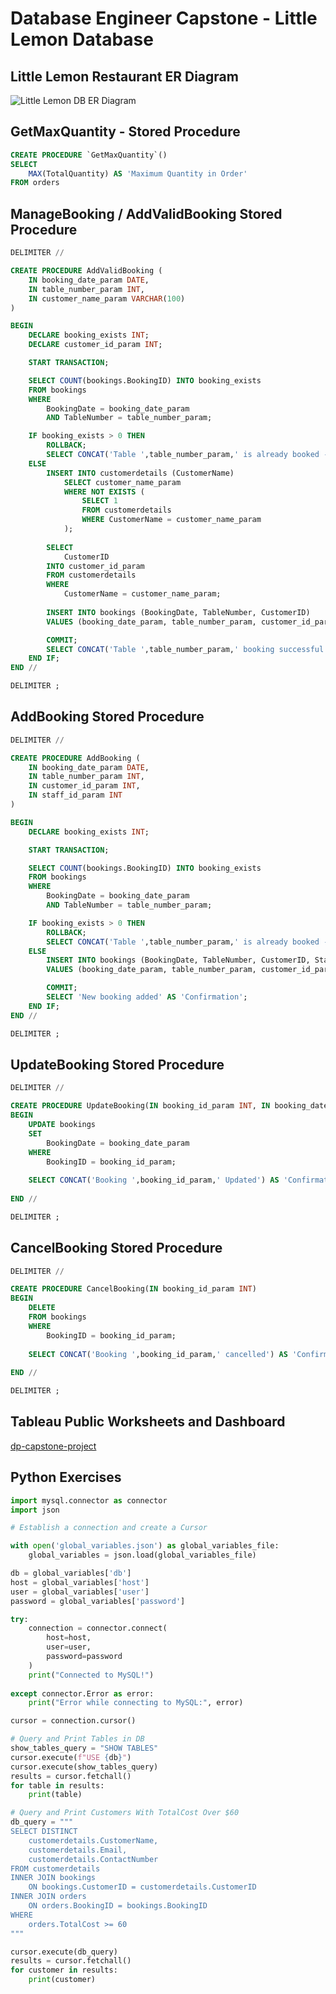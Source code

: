 # Database Engineer Capstone - Little Lemon Database

## Little Lemon Restaurant ER Diagram
![Little Lemon DB ER Diagram](https://github.com/josephnallen1986/db-capstone-project/blob/main/Project%20Files/00.%20ER%20Diagram%20(LittleLemonDM).png?raw=true)


## GetMaxQuantity - Stored Procedure

```sql
CREATE PROCEDURE `GetMaxQuantity`()
SELECT 
    MAX(TotalQuantity) AS 'Maximum Quantity in Order' 
FROM orders
```
## ManageBooking / AddValidBooking Stored Procedure
```sql
DELIMITER //

CREATE PROCEDURE AddValidBooking (
    IN booking_date_param DATE,
    IN table_number_param INT,
    IN customer_name_param VARCHAR(100) 
)

BEGIN
    DECLARE booking_exists INT;
    DECLARE customer_id_param INT;

    START TRANSACTION;

    SELECT COUNT(bookings.BookingID) INTO booking_exists
    FROM bookings
    WHERE
        BookingDate = booking_date_param
        AND TableNumber = table_number_param;

    IF booking_exists > 0 THEN
        ROLLBACK;
        SELECT CONCAT('Table ',table_number_param,' is already booked - booking cancelled') AS status;
    ELSE
        INSERT INTO customerdetails (CustomerName)
            SELECT customer_name_param
            WHERE NOT EXISTS (
                SELECT 1
                FROM customerdetails
                WHERE CustomerName = customer_name_param
            );        
            
        SELECT 
            CustomerID
        INTO customer_id_param
        FROM customerdetails
        WHERE 
            CustomerName = customer_name_param;
            
        INSERT INTO bookings (BookingDate, TableNumber, CustomerID)
        VALUES (booking_date_param, table_number_param, customer_id_param);

        COMMIT;
        SELECT CONCAT('Table ',table_number_param,' booking successful') AS status;        
    END IF;
END //

DELIMITER ;
```
## AddBooking Stored Procedure
```sql
DELIMITER //

CREATE PROCEDURE AddBooking (
    IN booking_date_param DATE,
    IN table_number_param INT,
    IN customer_id_param INT,
    IN staff_id_param INT
)

BEGIN
    DECLARE booking_exists INT;

    START TRANSACTION;

    SELECT COUNT(bookings.BookingID) INTO booking_exists
    FROM bookings
    WHERE
        BookingDate = booking_date_param
        AND TableNumber = table_number_param;

    IF booking_exists > 0 THEN
        ROLLBACK;
        SELECT CONCAT('Table ',table_number_param,' is already booked - booking cancelled') AS 'Confirmation';
    ELSE            
        INSERT INTO bookings (BookingDate, TableNumber, CustomerID, StaffID)
        VALUES (booking_date_param, table_number_param, customer_id_param, staff_id_param);

        COMMIT;
        SELECT 'New booking added' AS 'Confirmation';        
    END IF;
END //

DELIMITER ;
```
## UpdateBooking Stored Procedure
```sql
DELIMITER //

CREATE PROCEDURE UpdateBooking(IN booking_id_param INT, IN booking_date_param DATE)
BEGIN
    UPDATE bookings
    SET 
        BookingDate = booking_date_param
    WHERE
        BookingID = booking_id_param;
        
    SELECT CONCAT('Booking ',booking_id_param,' Updated') AS 'Confirmation';        
        
END //

DELIMITER ;
```
## CancelBooking Stored Procedure
```sql
DELIMITER //

CREATE PROCEDURE CancelBooking(IN booking_id_param INT)
BEGIN
    DELETE 
    FROM bookings
    WHERE
        BookingID = booking_id_param;
        
    SELECT CONCAT('Booking ',booking_id_param,' cancelled') AS 'Confirmation';        
        
END //

DELIMITER ;
```
## Tableau Public Worksheets and Dashboard
[dp-capstone-project](https://public.tableau.com/views/LittleLemonDB_17234778829910/SalesDashboar?:language=en-US&:sid=&:redirect=auth&:display_count=n&:origin=viz_share_link)

## Python Exercises
```python
import mysql.connector as connector
import json

# Establish a connection and create a Cursor

with open('global_variables.json') as global_variables_file:
    global_variables = json.load(global_variables_file)

db = global_variables['db']
host = global_variables['host']
user = global_variables['user']
password = global_variables['password']

try:
    connection = connector.connect(
        host=host,
        user=user,
        password=password
    )
    print("Connected to MySQL!")
        
except connector.Error as error:
    print("Error while connecting to MySQL:", error)    

cursor = connection.cursor()    

# Query and Print Tables in DB
show_tables_query = "SHOW TABLES"
cursor.execute(f"USE {db}")
cursor.execute(show_tables_query)
results = cursor.fetchall()
for table in results:
    print(table)

# Query and Print Customers With TotalCost Over $60
db_query = """
SELECT DISTINCT
    customerdetails.CustomerName,
    customerdetails.Email,
    customerdetails.ContactNumber
FROM customerdetails
INNER JOIN bookings
    ON bookings.CustomerID = customerdetails.CustomerID
INNER JOIN orders
    ON orders.BookingID = bookings.BookingID
WHERE
    orders.TotalCost >= 60
"""

cursor.execute(db_query)
results = cursor.fetchall()
for customer in results:
    print(customer)
    

